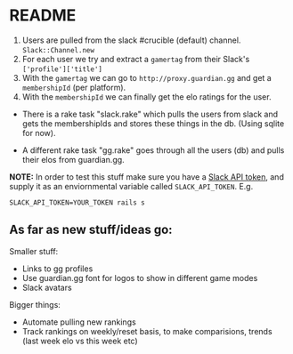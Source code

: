 # README

1. Users are pulled from the slack #crucible (default) channel. `Slack::Channel.new`
2. For each user we try and extract a `gamertag` from their Slack's `['profile']['title']`
3. With the `gamertag` we can go to `http://proxy.guardian.gg` and get a `membershipId` (per platform).
4. With the `membershipId` we can finally get the elo ratings for the user.

- There is a rake task "slack.rake" which pulls the users from slack and gets the membershipIds and stores these things in the db. (Using sqlite for now).

- A different rake task "gg.rake" goes through all the users (db) and pulls their elos from guardian.gg.

**NOTE:** In order to test this stuff make sure you have a [Slack API token](https://api.slack.com/tokens),
and supply it as an enviornmental variable called `SLACK_API_TOKEN`. E.g.

    SLACK_API_TOKEN=YOUR_TOKEN rails s


## As far as new stuff/ideas go:

Smaller stuff:

- Links to gg profiles
- Use guardian.gg font for logos to show in different game modes
- Slack avatars

Bigger things:

- Automate pulling new rankings
- Track rankings on weekly/reset basis, to make
  comparisions, trends (last week elo vs this week etc)
